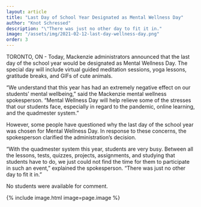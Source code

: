 ```yaml
---
layout: article
title: "Last Day of School Year Designated as Mental Wellness Day"
author: "Knot Schressed"
description: "\"There was just no other day to fit it in."
image: "/assets/img/2021-02-12-last-day-wellness-day.png"
order: 3
---
```


TORONTO, ON - Today, Mackenzie administrators announced that the last day of the school year would be designated as Mental Wellness Day. The special day will include virtual guided meditation sessions, yoga lessons, gratitude breaks, and GIFs of cute animals. 

“We understand that this year has had an extremely negative effect on our students’ mental wellbeing,” said the Mackenzie mental wellness spokesperson. “Mental Wellness Day will help relieve some of the stresses that our students face, especially in regard to the pandemic, online learning, and the quadmester system.”

However, some people have questioned why the last day of the school year was chosen for Mental Wellness Day. In response to these concerns, the spokesperson clarified the administration’s decision.

“With the quadmester system this year, students are very busy. Between all the lessons, tests, quizzes, projects, assignments, and studying that students have to do, we just could not find the time for them to participate in such an event,” explained the spokesperson. “There was just no other day to fit it in.”

No students were available for comment.

{% include image.html image=page.image %}
